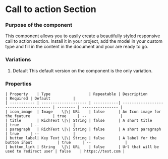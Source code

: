 # Call to action Section

### Purpose of the component

This component allows you to easily create a beautifully styled responsive call to action section. Install it in your project, add the model in your custom type and fill in the content in the document and your are ready to go.

### Variations

1. Default
   This default version on the component is the only variation.

### Properties

```
| Property    | Type                 | Repeatable | Description                            | Required | Default          |
| ----------- | -------------------- | -----------| -------------------------------------- | -------- | ---------------- |
| icon_image  | Image    \|\| URL    | false      | An Icon image for the feature          | true     | --               |
| title       | RichText \|\| String | false      | A short title                          | true     | --               |
| paragraph   | RichText \|\| String | false      | A short paragraph                      | true     | --               |
| button_label| Key Text \|\| String | false      | A label for the button input           | true     | --               |
| button_link | String   \|\| URL    | false      | Url that will be used to redirect user | false    | https://test.com |
```
